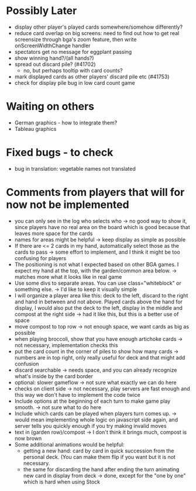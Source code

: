 Possibly Later
===
- display other player's played cards somewhere/somehow differently?
- reduce card overlap on big screens: need to find out how to get real
  screensize through bga's zoom feature, then write
  onScreenWidthChange handler
- spectators get no message for eggplant passing
- show winning hand?/(all hands?)
- spread out discard pile? (#41702)
  - no, but perhaps tooltip with card counts?
- mark displayed cards as other players' discard pile etc (#41753)
- check for display pile bug in low card count game

Waiting on others
===
- German graphics - how to integrate them?
- Tableau graphics

Fixed bugs - to check
===
+ bug in translation: vegetable names not translated

Comments from players that will for now not be implemented
===
- you can only see in the log who selects who
  -> no good way to show it, since players have no real area on the board
     which is good because that leaves more space for the cards
- names for areas might be helpful
  -> keep display as simple as possible
- If there are <= 2 cards in my hand, automatically select those as
  the cards to pass
  -> some effort to implement, and I think it might be too confusing for players
- The positioning is not what I expected based on other BGA games. I
  expect my hand at the top, with the garden/common area below.
  -> matches more what it looks like in real game
- Use some divs to separate areas. You can use class="whiteblock" or
  something else.
  -> I'd like to keep it visually simple
- I will organize a player area like this: deck to the left, discard
  to the right and hand in between and not above. Played cards above
  the hand for display, I would also put the deck to the left, display
  in the middle and compost at the right side
  -> had it like this, but this is a better use of space
- move compost to top row -> not enough space, we want cards as big as possible
- when playing broccoli, show that you have enough artichoke cards
  -> not necessary, implementation checks this
- put the card count in the corner of piles to show how many cards
  -> numbers are in top right, only really useful for deck and that might add confusion
- discard searchable
  -> needs space, and you can already recognize what's inside by the card border
- optional: slower gameflow
  -> not sure what exactly we can do here
- checks on client side
  -> not necessary, play servers are fast enough and this way we don't
     have to implement the code twice
- Include options at the beginning of each turn to make game play
  smooth.
  -> not sure what to do here
- Include which cards can be played when players turn comes up.
  -> would mean implementing whole logic on javascript side again,
  and server tells you quickly enough if you try making invalid moves
- text in (garden row)/compost
  -> I don't think it brings much, compost is now brown
- Some additional animations would be helpful:
  - getting a new hand: card by card in quick succession from the
    personal deck. (You can make them flip if you want but it is not
    necessary.
  - the same for discarding the hand after ending the turn animating
    new card in display from deck
  -> done, except for the "one by one" which is hard when using Stock

